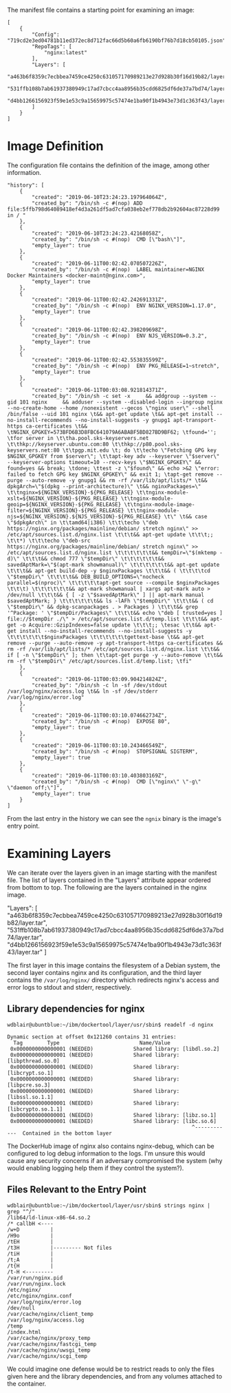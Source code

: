 The manifest file contains a starting point for examining an image:

    [
        {
            "Config": "719cd2e3ed04781b11ed372ec8d712fac66d5b60a6fb6190bf76b7d18cb50105.json",
            "RepoTags": [
                "nginx:latest"
            ],
            "Layers": [
                "a463b6f8359c7ecbbea7459ce4250c631057170989213e27d928b30f16d19b82/layer.tar",
                "531ffb108b7ab61937380949c17ad7cbcc4aa8956b35cdd6825df6de37a7bd74/layer.tar",
                "d4bb1266156923f59e1e53c9a15659975c57474e1ba90f1b4943e73d1c363f43/layer.tar"
            ]
        }
    ]


Image Definition
================

The configuration file contains the definition of the image, among other information.

    "history": [
        {
            "created": "2019-06-10T23:24:23.197964064Z",
            "created_by": "/bin/sh -c #(nop) ADD file:5ffb798d64089418ef4d3a261df5ad7cfa038eb2ef778db2b92604ac87228d99 in / "
        },
        {
            "created": "2019-06-10T23:24:23.42168058Z",
            "created_by": "/bin/sh -c #(nop)  CMD [\"bash\"]",
            "empty_layer": true
        },
        {
            "created": "2019-06-11T00:02:42.070507226Z",
            "created_by": "/bin/sh -c #(nop)  LABEL maintainer=NGINX Docker Maintainers <docker-maint@nginx.com>",
            "empty_layer": true
        },
        {
            "created": "2019-06-11T00:02:42.242691331Z",
            "created_by": "/bin/sh -c #(nop)  ENV NGINX_VERSION=1.17.0",
            "empty_layer": true
        },
        {
            "created": "2019-06-11T00:02:42.398209698Z",
            "created_by": "/bin/sh -c #(nop)  ENV NJS_VERSION=0.3.2",
            "empty_layer": true
        },
        {
            "created": "2019-06-11T00:02:42.553835599Z",
            "created_by": "/bin/sh -c #(nop)  ENV PKG_RELEASE=1~stretch",
            "empty_layer": true
        },
        {
            "created": "2019-06-11T00:03:08.921814371Z",
            "created_by": "/bin/sh -c set -x     && addgroup --system --gid 101 nginx     && adduser --system --disabled-login --ingroup nginx --no-create-home --home /nonexistent --gecos \"nginx user\" --shell /bin/false --uid 101 nginx \t&& apt-get update \t&& apt-get install --no-install-recommends --no-install-suggests -y gnupg1 apt-transport-https ca-certificates \t&& \tNGINX_GPGKEY=573BFD6B3D8FBC641079A6ABABF5BD827BD9BF62; \tfound=''; \tfor server in \t\tha.pool.sks-keyservers.net \t\thkp://keyserver.ubuntu.com:80 \t\thkp://p80.pool.sks-keyservers.net:80 \t\tpgp.mit.edu \t; do \t\techo \"Fetching GPG key $NGINX_GPGKEY from $server\"; \t\tapt-key adv --keyserver \"$server\" --keyserver-options timeout=10 --recv-keys \"$NGINX_GPGKEY\" && found=yes && break; \tdone; \ttest -z \"$found\" && echo >&2 \"error: failed to fetch GPG key $NGINX_GPGKEY\" && exit 1; \tapt-get remove --purge --auto-remove -y gnupg1 && rm -rf /var/lib/apt/lists/* \t&& dpkgArch=\"$(dpkg --print-architecture)\" \t&& nginxPackages=\" \t\tnginx=${NGINX_VERSION}-${PKG_RELEASE} \t\tnginx-module-xslt=${NGINX_VERSION}-${PKG_RELEASE} \t\tnginx-module-geoip=${NGINX_VERSION}-${PKG_RELEASE} \t\tnginx-module-image-filter=${NGINX_VERSION}-${PKG_RELEASE} \t\tnginx-module-njs=${NGINX_VERSION}.${NJS_VERSION}-${PKG_RELEASE} \t\" \t&& case \"$dpkgArch\" in \t\tamd64|i386) \t\t\techo \"deb https://nginx.org/packages/mainline/debian/ stretch nginx\" >> /etc/apt/sources.list.d/nginx.list \t\t\t&& apt-get update \t\t\t;; \t\t*) \t\t\techo \"deb-src https://nginx.org/packages/mainline/debian/ stretch nginx\" >> /etc/apt/sources.list.d/nginx.list \t\t\t\t\t\t&& tempDir=\"$(mktemp -d)\" \t\t\t&& chmod 777 \"$tempDir\" \t\t\t\t\t\t&& savedAptMark=\"$(apt-mark showmanual)\" \t\t\t\t\t\t&& apt-get update \t\t\t&& apt-get build-dep -y $nginxPackages \t\t\t&& ( \t\t\t\tcd \"$tempDir\" \t\t\t\t&& DEB_BUILD_OPTIONS=\"nocheck parallel=$(nproc)\" \t\t\t\t\tapt-get source --compile $nginxPackages \t\t\t) \t\t\t\t\t\t&& apt-mark showmanual | xargs apt-mark auto > /dev/null \t\t\t&& { [ -z \"$savedAptMark\" ] || apt-mark manual $savedAptMark; } \t\t\t\t\t\t&& ls -lAFh \"$tempDir\" \t\t\t&& ( cd \"$tempDir\" && dpkg-scanpackages . > Packages ) \t\t\t&& grep '^Package: ' \"$tempDir/Packages\" \t\t\t&& echo \"deb [ trusted=yes ] file://$tempDir ./\" > /etc/apt/sources.list.d/temp.list \t\t\t&& apt-get -o Acquire::GzipIndexes=false update \t\t\t;; \tesac \t\t&& apt-get install --no-install-recommends --no-install-suggests -y \t\t\t\t\t\t$nginxPackages \t\t\t\t\t\tgettext-base \t&& apt-get remove --purge --auto-remove -y apt-transport-https ca-certificates && rm -rf /var/lib/apt/lists/* /etc/apt/sources.list.d/nginx.list \t\t&& if [ -n \"$tempDir\" ]; then \t\tapt-get purge -y --auto-remove \t\t&& rm -rf \"$tempDir\" /etc/apt/sources.list.d/temp.list; \tfi"
        },
        {
            "created": "2019-06-11T00:03:09.904214824Z",
            "created_by": "/bin/sh -c ln -sf /dev/stdout /var/log/nginx/access.log \t&& ln -sf /dev/stderr /var/log/nginx/error.log"
        },
        {
            "created": "2019-06-11T00:03:10.074662734Z",
            "created_by": "/bin/sh -c #(nop)  EXPOSE 80",
            "empty_layer": true
        },
        {
            "created": "2019-06-11T00:03:10.243466549Z",
            "created_by": "/bin/sh -c #(nop)  STOPSIGNAL SIGTERM",
            "empty_layer": true
        },
        {
            "created": "2019-06-11T00:03:10.403803169Z",
            "created_by": "/bin/sh -c #(nop)  CMD [\"nginx\" \"-g\" \"daemon off;\"]",
            "empty_layer": true
        }
    ]

From the last entry in the history we can see the `ngnix` binary is the image's entry point.


Examining Layers
===============

We can iterate over the layers given in an image starting with the manifest
file. The list of layers contained in the "Layers" attribute appear ordered
from bottom to top. The following are the layers contained in the nginx image.

  "Layers": [
    "a463b6f8359c7ecbbea7459ce4250c631057170989213e27d928b30f16d19b82/layer.tar",
    "531ffb108b7ab61937380949c17ad7cbcc4aa8956b35cdd6825df6de37a7bd74/layer.tar",
    "d4bb1266156923f59e1e53c9a15659975c57474e1ba90f1b4943e73d1c363f43/layer.tar"
  ]

The first layer in this image contains the filesystem of a Debian system, the
second layer contains nginx and its configuration, and the third layer contains
the `/var/log/nginx/` directory which redirects nginx's access and error logs
to stdout and stderr, respectively.

## Library dependencies for nginx

    wdblair@ubuntblue:~/ibm/dockertool/layer/usr/sbin$ readelf -d nginx

    Dynamic section at offset 0x121260 contains 31 entries:
      Tag        Type                          Name/Value
     0x0000000000000001 (NEEDED)             Shared library: [libdl.so.2]
     0x0000000000000001 (NEEDED)             Shared library: [libpthread.so.0]
     0x0000000000000001 (NEEDED)             Shared library: [libcrypt.so.1]
     0x0000000000000001 (NEEDED)             Shared library: [libpcre.so.3]
     0x0000000000000001 (NEEDED)             Shared library: [libssl.so.1.1]
     0x0000000000000001 (NEEDED)             Shared library: [libcrypto.so.1.1]
     0x0000000000000001 (NEEDED)             Shared library: [libz.so.1]
     0x0000000000000001 (NEEDED)             Shared library: [libc.so.6]
                                                                ^------------  Contained in the bottom layer

The DockerHub image of nginx also contains nginx-debug, which can be configured
to log debug information to the logs. I'm unsure this would cause any security
concerns if an adversary compromised the system (why would enabling logging
help them if they control the system?).

## Files Relevant to the Entry Point

    wdblair@ubuntblue:~/ibm/dockertool/layer/usr/sbin$ strings nginx | grep "^/"
    /lib64/ld-linux-x86-64.so.2
    /* callbH <----
    /w+D          |
    /H9o          |
    /tEH          |
    /t3H          |--------- Not files
    /tiH          |
    /t;A          |
    /t{H          |
    /t-H <---------
    /var/run/nginx.pid
    /var/run/nginx.lock
    /etc/nginx/
    /etc/nginx/nginx.conf
    /var/log/nginx/error.log
    /dev/null
    /var/cache/nginx/client_temp
    /var/log/nginx/access.log
    /temp
    /index.html
    /var/cache/nginx/proxy_temp
    /var/cache/nginx/fastcgi_temp
    /var/cache/nginx/uwsgi_temp
    /var/cache/nginx/scgi_temp

We could imagine one defense would be to restrict reads to only the files given
here and the library dependencies, and from any volumes attached to the
container.
